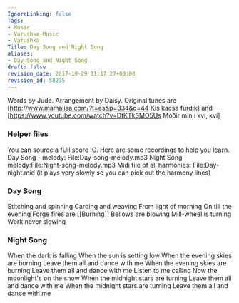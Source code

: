 ```yaml
---
IgnoreLinking: false
Tags:
- Music
- Varushka-Music
- Varushka
Title: Day Song and Night Song
aliases:
- Day_Song_and_Night_Song
draft: false
revision_date: 2017-10-29 11:17:27+00:00
revision_id: 58235
---
```


Words by Jude. Arrangement by Daisy. Original tunes are [http://www.mamalisa.com/?t=es&p=334&c=44 Kis kacsa fürdik] and [https://www.youtube.com/watch?v=DtKTkSMO5Us Móðir mín í kví, kví]
### Helper files
You can source a fUll score IC. Here are some recordings to help you learn.
Day Song - melody: File:Day-song-melody.mp3
Night Song - melody:File:Night-song-melody.mp3
Midi file of all harmonies:  File:Day-night.mid (it plays very slowly so you can pick out the harmony lines)
### Day Song
Stitching and spinning
Carding and weaving
From light of morning
On till the evening
Forge fires are [[Burning]]
Bellows are blowing
Mill-wheel is turning
Work never slowing
### Night Song
When the dark is falling
When the sun is setting low
When the evening skies are burning
Leave them all and dance with me
When the evening skies are burning
Leave them all and dance with me
Listen to me calling
Now the moonlight's on the snow
When the midnight stars are turning
Leave them all and dance with me
When the midnight stars are turning
Leave them all and dance with me